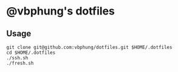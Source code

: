 # @vbphung's dotfiles

## Usage

```shell
git clone git@github.com:vbphung/dotfiles.git $HOME/.dotfiles
cd $HOME/.dotfiles
./ssh.sh
./fresh.sh
```
